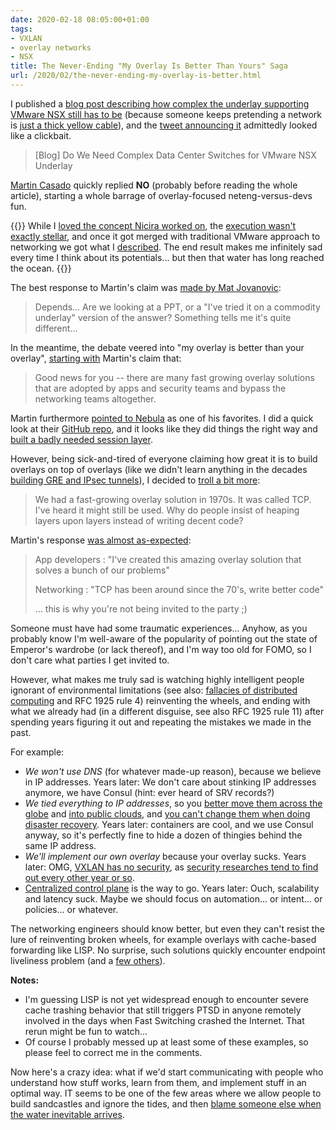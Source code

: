 ```yaml
---
date: 2020-02-18 08:05:00+01:00
tags:
- VXLAN
- overlay networks
- NSX
title: The Never-Ending "My Overlay Is Better Than Yours" Saga
url: /2020/02/the-never-ending-my-overlay-is-better.html
---
```

I published a [blog post describing how complex the underlay supporting VMware NSX still has to be](https://blog.ipspace.net/2020/02/do-we-need-complex-data-center-switches.html) (because someone keeps pretending a network is [just a thick yellow cable](https://blog.ipspace.net/2015/02/lets-get-rid-of-thick-yellow-cable.html)), and the [tweet announcing it](https://twitter.com/ioshints/status/1227504195701362691) admittedly looked like a clickbait.

> \[Blog\] Do We Need Complex Data Center Switches for VMware NSX Underlay

[Martin Casado](https://twitter.com/martin_casado) quickly replied **NO** (probably before reading the whole article), starting a whole barrage of overlay-focused neteng-versus-devs fun.
<!--more-->
{{<note>}}
While I [loved the concept Nicira worked on](https://blog.ipspace.net/2011/10/what-is-nicira-really-up-to.html), the [execution wasn't exactly stellar](https://blog.ipspace.net/2014/11/open-vswitch-performance-revisited.html), and once it got merged with traditional VMware approach to networking we got what I [described](https://blog.ipspace.net/2020/02/do-we-need-complex-data-center-switches.html). The end result makes me infinitely sad every time I think about its potentials... but then that water has long reached the ocean.
{{</note>}}

The best response to Martin's claim was [made by Mat Jovanovic](https://twitter.com/matjovanovic/status/1227840092108140546):

> Depends... Are we looking at a PPT, or a "I've tried it on a commodity underlay" version of the answer? Something tells me it's quite different...

In the meantime, the debate veered into "my overlay is better than your overlay", [starting with](https://twitter.com/martin_casado/status/1227793721019600897) Martin\'s claim that:

> Good news for you -- there are many fast growing overlay solutions that are adopted by apps and security teams and bypass the networking teams altogether.

Martin furthermore [pointed to Nebula](https://twitter.com/martin_casado/status/1227794153179795456) as one of his favorites. I did a quick look at their [GitHub repo](https://github.com/slackhq/nebula), and it looks like they did things the right way and [built a badly needed session layer](https://blog.ipspace.net/2009/08/what-went-wrong-tcpip-lacks-session.html).

However, being sick-and-tired of everyone claiming how great it is to build overlays on top of overlays (like we didn't learn anything in the decades [building GRE and IPsec tunnels](https://blog.ipspace.net/2011/03/mplsvpn-over-gre-over-ipsec-does-it.html)), I decided to [troll a bit more](https://twitter.com/ioshints/status/1227837256779681797):

> We had a fast-growing overlay solution in 1970s. It was called TCP. I've heard it might still be used. Why do people insist of heaping layers upon layers instead of writing decent code?

Martin\'s response [was almost as-expected](https://twitter.com/martin_casado/status/1227842655725350912):

> App developers : "I've created this amazing overlay solution that solves a bunch of our problems"
>
> Networking : "TCP has been around since the 70's, write better code"
>
> ... this is why you're not being invited to the party ;)

Someone must have had some traumatic experiences\... Anyhow, as you probably know I'm well-aware of the popularity of pointing out the state of Emperor's wardrobe (or lack thereof), and I'm way too old for FOMO, so I don't care what parties I get invited to.

However, what makes me truly sad is watching highly intelligent people ignorant of environmental limitations (see also: [fallacies of distributed computing](https://blog.ipspace.net/2020/01/video-fallacies-of-distributed-computing.html) and RFC 1925 rule 4) reinventing the wheels, and ending with what we already had (in a different disguise, see also RFC 1925 rule 11) after spending years figuring it out and repeating the mistakes we made in the past.

For example:

-   *We won't use DNS* (for whatever made-up reason), because we believe in IP addresses. Years later: We don't care about stinking IP addresses anymore, we have Consul (hint: ever heard of SRV records?)
-   *We tied everything to IP addresses*, so you [better move them across the globe](https://blog.ipspace.net/2015/02/before-talking-about-vmotion-across.html) and [into public clouds](https://blog.ipspace.net/2019/11/stretched-layer-2-subnets-in-azure.html), and [you can't change them when doing disaster recovery](https://blog.ipspace.net/2019/12/you-dont-need-ip-renumbering-for.html). Years later: containers are cool, and we use Consul anyway, so it's perfectly fine to hide a dozen of thingies behind the same IP address.
-   *We'll implement our own overlay* because your overlay sucks. Years later: OMG, [VXLAN has no security](https://blog.ipspace.net/2015/04/omg-vxlan-encapsulation-has-no-security.html), as [security researches tend to find out every other year or so](https://blog.ipspace.net/2018/11/omg-vxlan-is-still-insecure.html).
-   [Centralized control plane](https://blog.ipspace.net/2014/05/does-centralized-control-plane-make.html) is the way to go. Years later: Ouch, scalability and latency suck. Maybe we should focus on automation\... or intent\... or policies\... or whatever.

The networking engineers should know better, but even they can't resist the lure of reinventing broken wheels, for example overlays with cache-based forwarding like LISP. No surprise, such solutions quickly encounter endpoint liveliness problem (and a [few others](https://tools.ietf.org/html/draft-meyer-loc-id-implications-01)).

**Notes:**

-   I'm guessing LISP is not yet widespread enough to encounter severe cache trashing behavior that still triggers PTSD in anyone remotely involved in the days when Fast Switching crashed the Internet. That rerun might be fun to watch...
-   Of course I probably messed up at least some of these examples, so please feel to correct me in the comments.

Now here's a crazy idea: what if we'd start communicating with people who understand how stuff works, learn from them, and implement stuff in an optimal way. IT seems to be one of the few areas where we allow people to build sandcastles and ignore the tides, and then [blame someone else when the water inevitable arrives](https://blog.ipspace.net/2013/04/this-is-what-makes-networking-so-complex.html).

